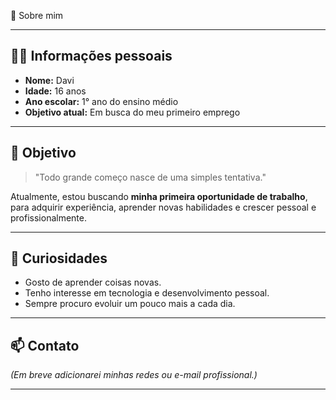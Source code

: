  👋 Sobre mim

---

## 🧍‍♂️ Informações pessoais

- **Nome:** Davi  
- **Idade:** 16 anos  
- **Ano escolar:** 1° ano do ensino médio  
- **Objetivo atual:** Em busca do meu primeiro emprego  

---

## 🎯 Objetivo

> "Todo grande começo nasce de uma simples tentativa."

Atualmente, estou buscando **minha primeira oportunidade de trabalho**, para adquirir experiência, aprender novas habilidades e crescer pessoal e profissionalmente.

---

## 🧠 Curiosidades

- Gosto de aprender coisas novas.  
- Tenho interesse em tecnologia e desenvolvimento pessoal.  
- Sempre procuro evoluir um pouco mais a cada dia.

---

## 📫 Contato

*(Em breve adicionarei minhas redes ou e-mail profissional.)*

---
